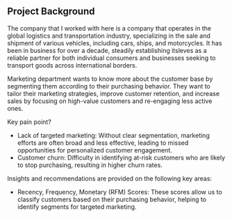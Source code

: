 ## Project Background

The company that I worked with here is a company that operates in the global logistics and transportation industry, specializing in the sale and shipment of various vehicles, including cars, ships, and motorcycles. It has been in business for over a decade, steadily establishing itsleves as a reliable partner for both individual consumers and businesses seeking to transport goods across international borders.

Marketing department wants to know more about the customer base by segmenting them according to their purchasing behavior. They want to tailor their marketing strategies, improve customer retention, and increase sales by focusing on high-value customers and re-engaging less active ones.

Key pain point?
- Lack of targeted marketing: Without clear segmentation, marketing efforts are often broad and less effective, leading to missed opportunities for personalized customer engagement.
- Customer churn: Difficulty in identifying at-risk customers who are likely to stop purchasing, resulting in higher churn rates.
  
Insights and recommendations are provided on the following key areas:
- Recency, Frequency, Monetary (RFM) Scores: These scores allow us to classify customers based on their purchasing behavior, helping to identify segments for targeted marketing.

